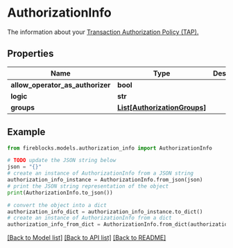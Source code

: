 # AuthorizationInfo

The information about your [Transaction Authorization Policy (TAP).](https://developers.fireblocks.com/docs/capabilities#transaction-authorization-policy-tap)

## Properties

Name | Type | Description | Notes
------------ | ------------- | ------------- | -------------
**allow_operator_as_authorizer** | **bool** |  | [optional] 
**logic** | **str** |  | [optional] 
**groups** | [**List[AuthorizationGroups]**](AuthorizationGroups.md) |  | [optional] 

## Example

```python
from fireblocks.models.authorization_info import AuthorizationInfo

# TODO update the JSON string below
json = "{}"
# create an instance of AuthorizationInfo from a JSON string
authorization_info_instance = AuthorizationInfo.from_json(json)
# print the JSON string representation of the object
print(AuthorizationInfo.to_json())

# convert the object into a dict
authorization_info_dict = authorization_info_instance.to_dict()
# create an instance of AuthorizationInfo from a dict
authorization_info_from_dict = AuthorizationInfo.from_dict(authorization_info_dict)
```
[[Back to Model list]](../README.md#documentation-for-models) [[Back to API list]](../README.md#documentation-for-api-endpoints) [[Back to README]](../README.md)


